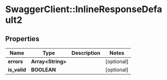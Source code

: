 # SwaggerClient::InlineResponseDefault2

## Properties
Name | Type | Description | Notes
------------ | ------------- | ------------- | -------------
**errors** | **Array&lt;String&gt;** |  | [optional] 
**is_valid** | **BOOLEAN** |  | [optional] 


